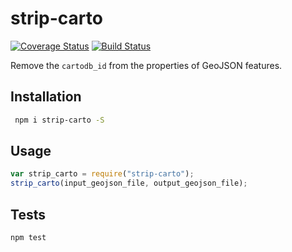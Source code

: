 # strip-carto
[![Coverage Status](https://coveralls.io/repos/github/HarryStevens/strip-carto/badge.svg?branch=master)](https://coveralls.io/github/HarryStevens/strip-carto?branch=master) [![Build Status](https://travis-ci.org/HarryStevens/strip-carto.svg?branch=master)](https://travis-ci.org/HarryStevens/strip-carto)

Remove the `cartodb_id` from the properties of GeoJSON features.

## Installation
```bash
 npm i strip-carto -S
 ```

## Usage
```js
var strip_carto = require("strip-carto");
strip_carto(input_geojson_file, output_geojson_file);
```

## Tests
```bash
npm test
```
